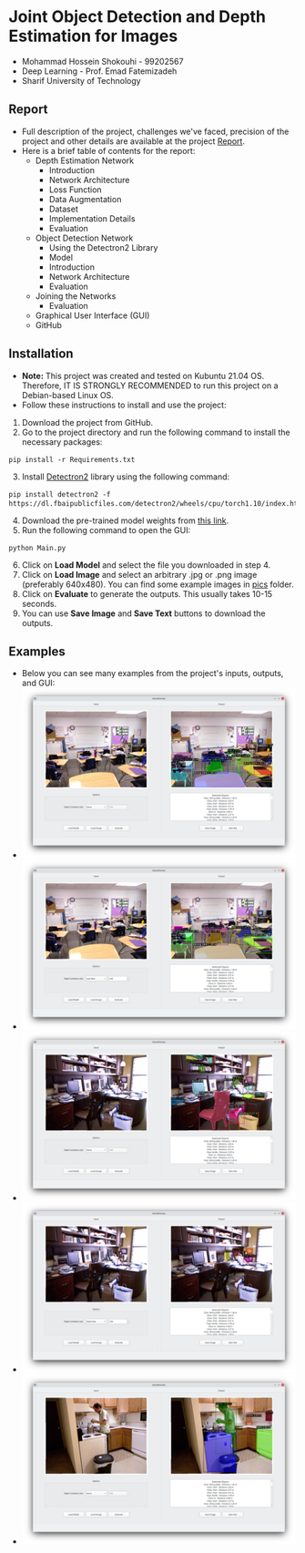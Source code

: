 # Joint Object Detection and Depth Estimation for Images
* Mohammad Hossein Shokouhi - 99202567
* Deep Learning - Prof. Emad Fatemizadeh
* Sharif University of Technology
## Report
* Full description of the project, challenges we've faced, precision of the project and other details are available at the project [Report](Report.pdf).
* Here is a brief table of contents for the report:
  - Depth Estimation Network
    - Introduction
    - Network Architecture
    - Loss Function
    - Data Augmentation
    - Dataset
    - Implementation Details
    - Evaluation
  - Object Detection Network
    - Using the Detectron2 Library
    - Model
    - Introduction
    - Network Architecture
    - Evaluation
  - Joining the Networks
    - Evaluation
  - Graphical User Interface (GUI)
  - GitHub
    
## Installation
* **Note:** This project was created and tested on Kubuntu 21.04 OS. Therefore, IT IS STRONGLY RECOMMENDED to run this project on a Debian-based Linux OS.
* Follow these instructions to install and use the project:
1. Download the project from GitHub.
2. Go to the project directory and run the following command to install the necessary packages:
```
pip install -r Requirements.txt
```
3. Install [Detectron2](https://github.com/facebookresearch/detectron2) library using the following command:
```
pip install detectron2 -f https://dl.fbaipublicfiles.com/detectron2/wheels/cpu/torch1.10/index.html
```
4. Download the pre-trained model weights from [this link](https://drive.google.com/file/d/10-OSvP7IaQt_Vnl8MnfCLXSLpbGunH50/view?usp=sharing).
5. Run the following command to open the GUI:
```
python Main.py
```
6. Click on **Load Model** and select the file you downloaded in step 4.
7. Click on **Load Image** and select an arbitrary .jpg or .png image (preferably 640x480). You can find some example images in [pics](pics/) folder.
8. Click on **Evaluate** to generate the outputs. This usually takes 10-15 seconds.
9. You can use **Save Image** and **Save Text** buttons to download the outputs.
## Examples
* Below you can see many examples from the project's inputs, outputs, and GUI:
* ![Example 1](examples/example1.png)
* ![Example 2](examples/example2.png)
* ![Example 3](examples/example3.png)
* ![Example 4](examples/example4.png)
* ![Example 5](examples/example5.png)
